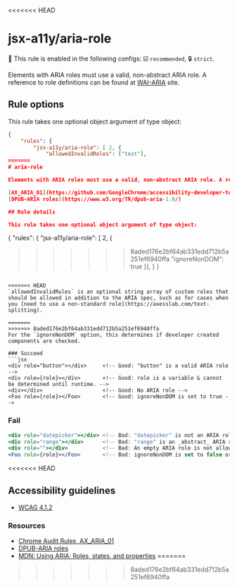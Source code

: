 <<<<<<< HEAD
# jsx-a11y/aria-role

💼 This rule is enabled in the following configs: ☑️ `recommended`, 🔒 `strict`.

<!-- end auto-generated rule header -->

Elements with ARIA roles must use a valid, non-abstract ARIA role. A reference to role definitions can be found at [WAI-ARIA](https://www.w3.org/TR/wai-aria/#role_definitions) site.

## Rule options

This rule takes one optional object argument of type object:

```json
{
    "rules": {
        "jsx-a11y/aria-role": [ 2, {
            "allowedInvalidRoles": ["text"],
=======
# aria-role

Elements with ARIA roles must use a valid, non-abstract ARIA role. A reference to role definitions can be found at [WAI-ARIA](https://www.w3.org/TR/wai-aria/#role_definitions) site.

[AX_ARIA_01](https://github.com/GoogleChrome/accessibility-developer-tools/wiki/Audit-Rules#ax_aria_01)
[DPUB-ARIA roles](https://www.w3.org/TR/dpub-aria-1.0/)

## Rule details

This rule takes one optional object argument of type object:

```
{
    "rules": {
        "jsx-a11y/aria-role": [ 2, {
>>>>>>> 8aded176e2bf64ab331edd712b5a251ef6940ffa
            "ignoreNonDOM": true
        }],
    }
}
```

<<<<<<< HEAD
`allowedInvalidRules` is an optional string array of custom roles that should be allowed in addition to the ARIA spec, such as for cases when you [need to use a non-standard role](https://axesslab.com/text-splitting).

=======
>>>>>>> 8aded176e2bf64ab331edd712b5a251ef6940ffa
For the `ignoreNonDOM` option, this determines if developer created components are checked.

### Succeed
```jsx
<div role="button"></div>     <!-- Good: "button" is a valid ARIA role -->
<div role={role}></div>       <!-- Good: role is a variable & cannot be determined until runtime. -->
<div></div>                   <!-- Good: No ARIA role -->
<Foo role={role}></Foo>       <!-- Good: ignoreNonDOM is set to true -->
```

### Fail

```jsx
<div role="datepicker"></div> <!-- Bad: "datepicker" is not an ARIA role -->
<div role="range"></div>      <!-- Bad: "range" is an _abstract_ ARIA role -->
<div role=""></div>           <!-- Bad: An empty ARIA role is not allowed -->
<Foo role={role}></Foo>       <!-- Bad: ignoreNonDOM is set to false or not set -->
```
<<<<<<< HEAD

## Accessibility guidelines
- [WCAG 4.1.2](https://www.w3.org/WAI/WCAG21/Understanding/name-role-value)

### Resources
- [Chrome Audit Rules, AX_ARIA_01](https://github.com/GoogleChrome/accessibility-developer-tools/wiki/Audit-Rules#ax_aria_01)
- [DPUB-ARIA roles](https://www.w3.org/TR/dpub-aria-1.0/)
- [MDN: Using ARIA: Roles, states, and properties](https://developer.mozilla.org/en-US/docs/Web/Accessibility/ARIA/ARIA_Techniques)
=======
>>>>>>> 8aded176e2bf64ab331edd712b5a251ef6940ffa
